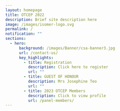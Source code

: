 ```yaml
---
layout: homepage
title: OTCEP 2022
description: Brief site description here
image: /images/isomer-logo.svg
permalink: /
notification: ""
sections:
  - hero:
      background: /images/Banner/csa-banner3.jpg
      url: /contact-us/
      key_highlights:
        - title: Registration
          description: Click here to register
          url: ""
        - title: GUEST OF HONOUR
          description: Mrs Josephine Teo
          url: ""
        - title: 2023 OTCEP Members
          description: Click to view profile
          url: /panel-members/
---
```

